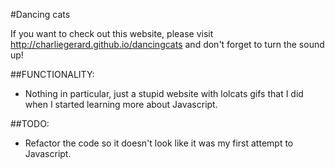 #Dancing cats

If you want to check out this website, please visit http://charliegerard.github.io/dancingcats and don't forget to turn the sound up!

##FUNCTIONALITY:

* Nothing in particular, just a stupid website with lolcats gifs that I did when I started learning more about Javascript.

##TODO:

* Refactor the code so it doesn't look like it was my first attempt to Javascript.





